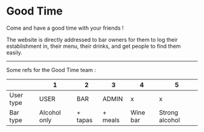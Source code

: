 # Good Time

Come and have a good time with your friends !

The website is directly addressed to bar owners for them to log their establishment in, their menu, their drinks, and get people to find them easily.

-----------------
Some refs for the Good Time team :

|           |  1           |       2 |     3   | 4        | 5             |
|-----------|--------------|---------|---------|----------|---------------|
| User type | USER         | BAR     | ADMIN   | x        | x             |
| Bar type  | Alcohol only | + tapas | + meals | Wine bar | Strong alcohol|